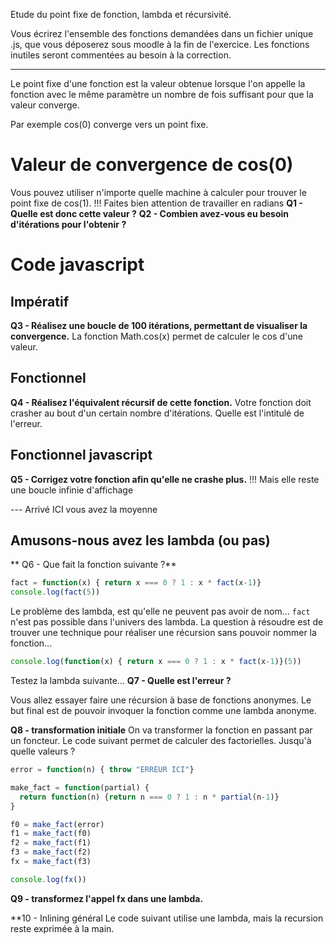 Etude du point fixe de fonction, lambda et récursivité.

Vous écrirez l'ensemble des fonctions demandées dans un fichier unique <etudiant>.js, que vous déposerez sous moodle à la fin de l'exercice. Les fonctions inutiles seront commentées au besoin à la correction.

---
Le point fixe d'une fonction est la valeur obtenue lorsque l'on appelle la fonction avec le même paramètre un nombre de fois suffisant pour que la valeur converge.

Par exemple cos(0) converge vers un point fixe.

# Valeur de convergence de cos(0)
Vous pouvez utiliser n'importe quelle machine à calculer pour trouver le point fixe de cos(1).
!!! Faites bien attention de travailler en radians
 **Q1 - Quelle est donc cette valeur ?**
 **Q2 - Combien avez-vous eu besoin d'itérations pour l'obtenir ?**

# Code javascript
## Impératif
**Q3 - Réalisez une boucle de 100 itérations, permettant de visualiser la convergence.**
La fonction Math.cos(x) permet de calculer le cos d'une valeur.

## Fonctionnel
**Q4 - Réalisez l'équivalent récursif de cette fonction.**
Votre fonction doit crasher au bout d'un certain nombre d'itérations. Quelle est l'intitulé de l'erreur.

## Fonctionnel javascript
**Q5 - Corrigez votre fonction afin qu'elle ne crashe plus.**
!!! Mais elle reste une boucle infinie d'affichage

--- Arrivé ICI vous avez la moyenne
## Amusons-nous avez les lambda (ou pas)
** Q6 - Que fait la fonction suivante ?**
```javascript
fact = function(x) { return x === 0 ? 1 : x * fact(x-1)}
console.log(fact(5))
```

Le problème des lambda, est qu'elle ne peuvent pas avoir de nom... `fact` n'est pas possible dans l'univers des lambda.
La question à résoudre est de trouver une technique pour réaliser une récursion sans pouvoir nommer la fonction...

```javascript
console.log(function(x) { return x === 0 ? 1 : x * fact(x-1)}(5))
```
Testez la lambda suivante...
**Q7 - Quelle est l'erreur ?**

Vous allez essayer faire une récursion à base de fonctions anonymes. Le but final est de pouvoir invoquer la fonction comme une lambda anonyme.

**Q8 - transformation initiale**
On va transformer la fonction en passant par un foncteur.
Le code suivant permet de calculer des factorielles.
Jusqu'à quelle valeurs ?
```javascript
error = function(n) { throw "ERREUR ICI"}

make_fact = function(partial) {
  return function(n) {return n === 0 ? 1 : n * partial(n-1)}
}

f0 = make_fact(error)
f1 = make_fact(f0)
f2 = make_fact(f1)
f3 = make_fact(f2)
fx = make_fact(f3)

console.log(fx())
```

**Q9 - transformez l'appel fx dans une lambda.**

**10 - Inlining général
Le code suivant utilise une lambda, mais la recursion reste exprimée à la main.
